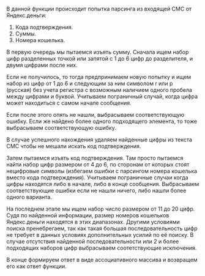 В данной функции происходит попытка парсинга из входящей СМС от 
Яндекс.деньги:
1) Кода подтверждения.
2) Суммы.
3) Номера кошелька.

В первую очередь мы пытаемся изъять сумму. Сначала ищем набор цифр 
разделенных точкой или запятой с 1 до 6 цифр до разделителя, 
и двумя цифрами после них. 

Если не получилось, то тогда предпринимаем новую попытку и ищем набор 
из цифр от 1 до 6 и следующим за ним символом r или р (русская) без 
учета регистра с возможным наличием одного пробела между цифрами и 
буквой. Учитываем пограничный случай, когда цифра может находиться
с самом начале сообщения.

Если после этого опять не нашли, выбрасываем соответствующую ошибку.
Если же найдено более одного подходящего элемента, то тоже выбрасываем
соответствующую ошибку.

В случае успешного нахождения удаляем найденные цифры из текста СМС
чтобы не мешали искать код подтверждения.

Затем пытаемся изъять код подтверждения. Там просто пытаемся найти
набор цифр размером от 4 до 6, по сторонам от которых стоят нецифровые
символы (избегаем ошибки с парсингом номера кошелька вместо кода 
подтверждения). Учитываем пограничные случаи когда цифры находятся
либо в начале, либо в конце сообщения.
Выбрасываем соответствующие ошибки если не нашли ничего,
либо нашли более одного варианта. 

На последнем этапе мы ищем набор число размером от 11 до 20 цифр.
Судя по найденной информации, размер номеров кошельков Яндекс.деньги
находятся в этих диапазонах. Другими условиями поиска пренебрегаем,
так как такая большая последовательность цифр не требует в данных 
условиях дополнительных усилий по её поиску. В случае отсутствия
найденной последовательности или 2 и более подходящих наборов цифр
выбрасываем соотетствующие исключения.

В конце формируем ответ в виде ассоциативного массива и возвращем его
как ответ функции.